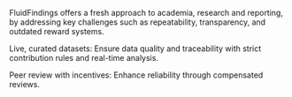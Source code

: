 FluidFindings offers a fresh approach to academia, research and reporting, by addressing key challenges such as repeatability, transparency, and outdated reward systems. 

Live, curated datasets: Ensure data quality and traceability with strict contribution rules and real-time analysis.

Peer review with incentives: Enhance reliability through compensated reviews.


